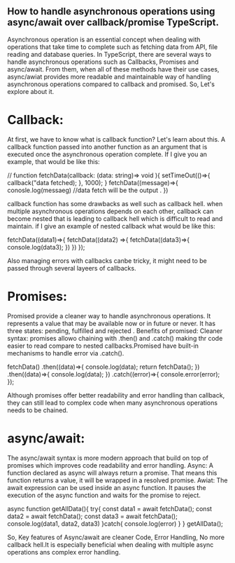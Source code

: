## How to handle asynchronous operations using async/await over callback/promise TypeScript.

Asynchronous operation is an essential concept when dealing with operations that take time to complete such as fetching data from API, file reading and database queries. In TypeScript, there are several ways to handle asynchronous operations such as Callbacks, Promises and async/await. From them, when all of these methods have their use cases, async/awiat provides more readable and maintainable way of handling asynchronous operations compared to callback and promised. So, Let's explore about it. 

# Callback:
At first, we have to know what is callback function? Let's learn about this. 
A callback function passed into another function as an argument that is executed once the asynchronous operation complete. If I give you an example, that would be like this:


// function fetchData(callback: (data: string)=> void ){
    setTimeOut(()=>{
        callback("data fetched);
    }, 1000);
}
fetchData((message)=>{
    conosle.log(messaeg) //data fetch will be the output .
})


callback function has some drawbacks as well such as callback hell. when multiple asynchronous operations depends on each other, callback can become nested that is leading to callback hell which is difficult to read and maintain. if I give an example of nested callback what would be like this:


fetchData((data1)=>{
    fetchData((data2) =>{
        fetchData((data3)=>{
            console.log(data3);
        })
    })
});


Also managing errors with callbacks canbe tricky, it might need to be passed through several layeers of callbacks. 


# Promises:
Promised provide a cleaner way to handle asynchronous operations. It represents a value that may be available now or in future or never. It has three states: pending, fulfilled and rejected .
Benefits of promised:
Cleaner syntax: promises allowo chaining with .then() and .catch() making thr code easier to read compare to nested callbacks.Promised have built-in mechanisms to handle error via .catch().


fetchData()
.then((data)=>{
    console.log(data);
    return fetchData();
})
.then((data)=>{
    console.log(data);
})
.catch((error)=>{
    console.error(error);
});


Although promises offer better readability and error handling than callback, they can still lead to complex code when many asynchronous operations needs to be chained.



# async/await:
The async/await syntax is more modern approach that build on top of promises which improves code readability and error handling.
Async: A function declared as async will always return a promise. That means this function returns a value, it will be wrapped in a resolved promise.
Awiat: The await expression can be used inside an async function. It pauses the execution of the async function and waits for the promise to reject.



async function getAllData(){
    try{
        const data1 = await fetchData();
        const data2 = await fetchData();
        const data3 = await fetchData();
        console.log(data1, data2, data3)
    }catch{
        console.log(error)
    }
}
getAllData();



So, Key features of Async/await are cleaner Code, Error Handling, No more callback hell.It is especially beneficial when dealing with multiple async operations ans complex error handling.









